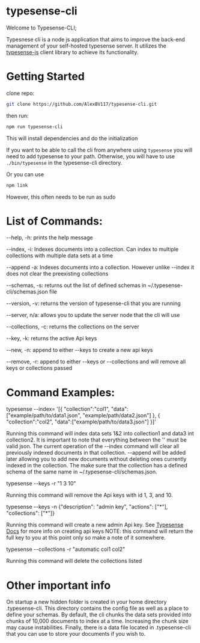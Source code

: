 # typesense-cli

Welcome to Typesense-CLI;

Typesnese cli is a node js application that aims to improve the back-end management of your self-hosted typesense server. It utilizes the [typesense-js](https://github.com/typesense/typesense-js) client library to achieve its functionality.

# Getting Started

clone repo:
```sh
git clone https://github.com/AlexBV117/typesense-cli.git
```
then run:
```sh
npm run typesense-cli
```
This will install dependencies and do the initialization

If you want to be able to call the cli from anywhere using `typesense`
you will need to add typesense to your path. Otherwise, you will have to use `./bin/typesense`
in the typesense-cli directory. 

Or you can use 
```sh
npm link
```
However, this often needs to be run as sudo

# List of Commands: 

--help,          -h:      prints the help message

--index,         -i:      Indexes documents into a collection. Can index to multiple collections with multiple data sets at a time

--append         -a:      Indexes documents into a collection. However unlike --index it does not clear the preexisting collections

--schemas,       -s:      returns out the list of defined schemas in ~/.typesense-cli/schemas.json file

--version,       -v:      returns the version of typesense-cli that you are running

--server,        n/a:     allows you to update the server node that the cli will use

--collections,   -c:      returns the collections on the server

--key,           -k:      returns the active Api keys

--new,           -n:      append to either --keys to create a new api keys

--remove,        -r:      append to either --keys or --collections and will remove all keys or collections passed


# Command Examples:

typesense --index=
'[{ "collection":"col1", "data":["example/path/to/data1.json", "example/path/data2.json"] }, { "collection":"col2", "data":["example/path/to/data3.json"] }]'

Running this command will index data sets 1&2 into collection1 and data3 int collection2. It is important to note that everything between the '' must be valid
json. The current operation of the --index command will clear all previously indexed documents in that collection. --append will be added later allowing you to
add new documents without deleting ones currently indexed in the collection. The make sure that the collection has a defined schema of the same name in
~/.typesense-cli/schemas.json.

typesense --keys -r "1 3 10"

Running this command will remove the Api keys with id 1, 3, and 10.

typesense --keys -n {"description": "admin key", "actions": ["\*"], "collections": ["\*"]}

Running this command will create a new admin Api key. See [Typesense Docs](https://typesense.org/docs/0.20.0/api/api-keys.html) for more info on creating api keys
NOTE: this command will return the full key to you at this point only so make a note of it somewhere.

typesense --collections -r "automatic col1 col2"

Running this command will delete the collections listed

# Other important info
On startup a new hidden folder is created in your home directory .typesense-cli. This directory contains the config file as well as a place to define your 
schemas. By default, the cli chunks the data sets provided into chunks of 10,000 documents to index at a time. Increasing the chunk size may cause instabilities.
Finally, there is a data file located in .typesense-cli that you can use to store your documents if you wish to.


